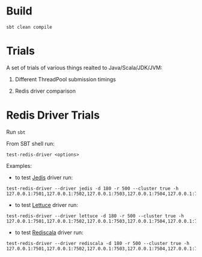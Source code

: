 # Build

    sbt clean compile

# Trials

A set of trials of various things realted to Java/Scala/JDK/JVM:

1. Different ThreadPool submission timings

2. Redis driver comparison


# Redis Driver Trials

Run `sbt`

From SBT shell run:

    test-redis-driver <options>

Examples:

- to test [Jedis](https://github.com/xetorthio/jedis) driver run:

```
test-redis-driver --driver jedis -d 180 -r 500 --cluster true -h 127.0.0.1:7501,127.0.0.1:7502,127.0.0.1:7503,127.0.0.1:7504,127.0.0.1:7505,127.0.0.1:7506
```

- to test [Lettuce](https://github.com/mp911de/lettuce) driver run: 

```
test-redis-driver --driver lettuce -d 180 -r 500 --cluster true -h 127.0.0.1:7501,127.0.0.1:7502,127.0.0.1:7503,127.0.0.1:7504,127.0.0.1:7505,127.0.0.1:7506
```

- to test [Rediscala](https://github.com/etaty/rediscala) driver run:

```    
test-redis-driver --driver rediscala -d 180 -r 500 --cluster true -h 127.0.0.1:7501,127.0.0.1:7502,127.0.0.1:7503,127.0.0.1:7504,127.0.0.1:7505,127.0.0.1:7506
```
